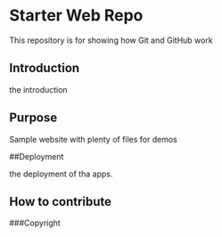 # Starter Web Repo

This repository is for showing how Git and GitHub work

## Introduction

the introduction

## Purpose

Sample website with plenty of files for demos

##Deployment

the deployment of tha apps.

## How to contribute

###Copyright